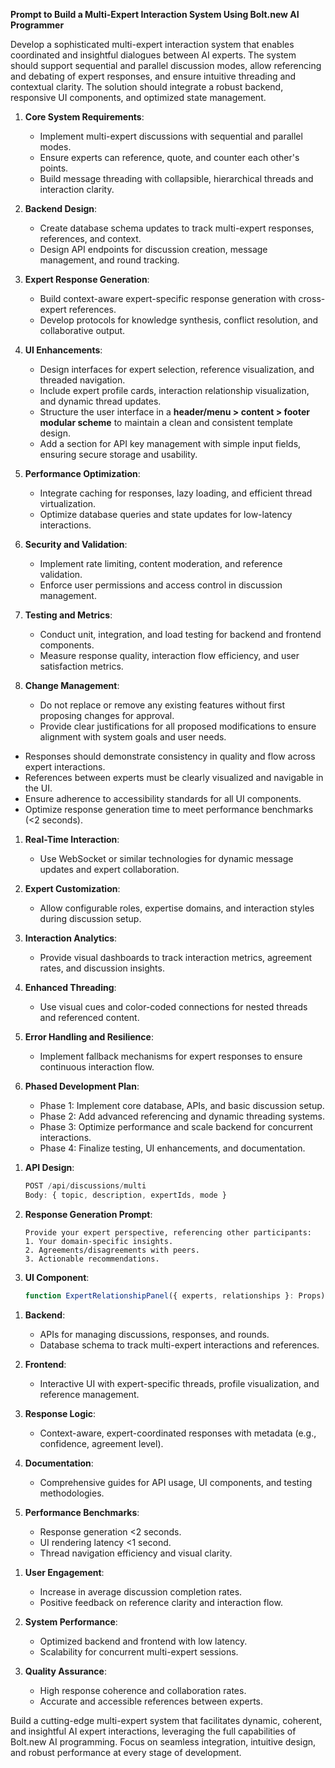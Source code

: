 **Prompt to Build a Multi-Expert Interaction System Using Bolt.new AI Programmer**

<Context>

Develop a sophisticated multi-expert interaction system that enables coordinated and insightful dialogues between AI experts. The system should support sequential and parallel discussion modes, allow referencing and debating of expert responses, and ensure intuitive threading and contextual clarity. The solution should integrate a robust backend, responsive UI components, and optimized state management.

<Instructions>

1. **Core System Requirements**:
   - Implement multi-expert discussions with sequential and parallel modes.
   - Ensure experts can reference, quote, and counter each other's points.
   - Build message threading with collapsible, hierarchical threads and interaction clarity.

2. **Backend Design**:
   - Create database schema updates to track multi-expert responses, references, and context.
   - Design API endpoints for discussion creation, message management, and round tracking.

3. **Expert Response Generation**:
   - Build context-aware expert-specific response generation with cross-expert references.
   - Develop protocols for knowledge synthesis, conflict resolution, and collaborative output.

4. **UI Enhancements**:
   - Design interfaces for expert selection, reference visualization, and threaded navigation.
   - Include expert profile cards, interaction relationship visualization, and dynamic thread updates.
   - Structure the user interface in a **header/menu > content > footer modular scheme** to maintain a clean and consistent template design.
   - Add a section for API key management with simple input fields, ensuring secure storage and usability.

5. **Performance Optimization**:
   - Integrate caching for responses, lazy loading, and efficient thread virtualization.
   - Optimize database queries and state updates for low-latency interactions.

6. **Security and Validation**:
   - Implement rate limiting, content moderation, and reference validation.
   - Enforce user permissions and access control in discussion management.

7. **Testing and Metrics**:
   - Conduct unit, integration, and load testing for backend and frontend components.
   - Measure response quality, interaction flow efficiency, and user satisfaction metrics.

8. **Change Management**:
   - Do not replace or remove any existing features without first proposing changes for approval.
   - Provide clear justifications for all proposed modifications to ensure alignment with system goals and user needs.

<Constraints>

- Responses should demonstrate consistency in quality and flow across expert interactions.
- References between experts must be clearly visualized and navigable in the UI.
- Ensure adherence to accessibility standards for all UI components.
- Optimize response generation time to meet performance benchmarks (<2 seconds).

<Extensions and Advanced Features>

1. **Real-Time Interaction**:
   - Use WebSocket or similar technologies for dynamic message updates and expert collaboration.

2. **Expert Customization**:
   - Allow configurable roles, expertise domains, and interaction styles during discussion setup.

3. **Interaction Analytics**:
   - Provide visual dashboards to track interaction metrics, agreement rates, and discussion insights.

4. **Enhanced Threading**:
   - Use visual cues and color-coded connections for nested threads and referenced content.

5. **Error Handling and Resilience**:
   - Implement fallback mechanisms for expert responses to ensure continuous interaction flow.

6. **Phased Development Plan**:
   - Phase 1: Implement core database, APIs, and basic discussion setup.
   - Phase 2: Add advanced referencing and dynamic threading systems.
   - Phase 3: Optimize performance and scale backend for concurrent interactions.
   - Phase 4: Finalize testing, UI enhancements, and documentation.

<Examples>

1. **API Design**:
   ```typescript
   POST /api/discussions/multi
   Body: { topic, description, expertIds, mode }
   ```

2. **Response Generation Prompt**:
   ```
   Provide your expert perspective, referencing other participants:
   1. Your domain-specific insights.
   2. Agreements/disagreements with peers.
   3. Actionable recommendations.
   ```

3. **UI Component**:
   ```typescript
   function ExpertRelationshipPanel({ experts, relationships }: Props) { ... }
   ```

<Output Template>

1. **Backend**:
   - APIs for managing discussions, responses, and rounds.
   - Database schema to track multi-expert interactions and references.

2. **Frontend**:
   - Interactive UI with expert-specific threads, profile visualization, and reference management.

3. **Response Logic**:
   - Context-aware, expert-coordinated responses with metadata (e.g., confidence, agreement level).

4. **Documentation**:
   - Comprehensive guides for API usage, UI components, and testing methodologies.

5. **Performance Benchmarks**:
   - Response generation <2 seconds.
   - UI rendering latency <1 second.
   - Thread navigation efficiency and visual clarity.

<Success Metrics>

1. **User Engagement**:
   - Increase in average discussion completion rates.
   - Positive feedback on reference clarity and interaction flow.

2. **System Performance**:
   - Optimized backend and frontend with low latency.
   - Scalability for concurrent multi-expert sessions.

3. **Quality Assurance**:
   - High response coherence and collaboration rates.
   - Accurate and accessible references between experts.

<Final Note>

Build a cutting-edge multi-expert system that facilitates dynamic, coherent, and insightful AI expert interactions, leveraging the full capabilities of Bolt.new AI programming. Focus on seamless integration, intuitive design, and robust performance at every stage of development.

